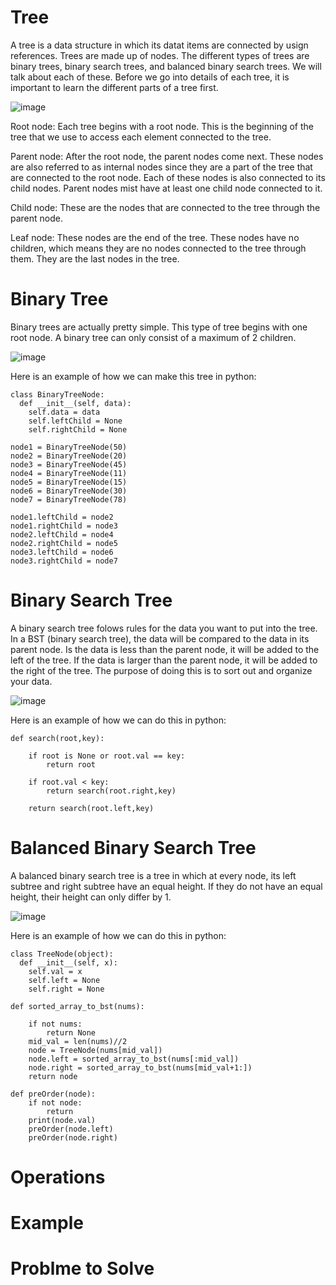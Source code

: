 # Tree
A tree is a data structure in which its datat items are connected by usign references.  Trees are made up of nodes.  The different types of trees are binary trees, binary search trees, and balanced binary search trees.  We will talk about each of these.  Before we go into details of each tree, it is important to learn the different parts of a tree first.

![image](https://user-images.githubusercontent.com/75501838/207478694-fcaf6923-09a6-47f9-b178-8fffb53d7801.png)

Root node: Each tree begins with a root node.  This is the beginning of the tree that we use to access each element connected to the tree.

Parent node: After the root node, the parent nodes come next.  These nodes are also referred to as internal nodes since they are a part of the tree that are connected to the root node.  Each of these nodes is also connected to its child nodes.  Parent nodes mist have at least one child node connected to it.

Child node: These are the nodes that are connected to the tree through the parent node.

Leaf node: These nodes are the end of the tree.  These nodes have no children, which means they are no nodes connected to the tree through them.  They are the last nodes in the tree.

# Binary Tree
Binary trees are actually pretty simple.  This type of tree begins with one root node.  A binary tree can only consist of a maximum of 2 children.

![image](https://user-images.githubusercontent.com/75501838/207478748-e38bcee4-dc33-4753-ae9a-fb9863aacaea.png)

Here is an example of how we can make this tree in python:

    class BinaryTreeNode:
      def __init__(self, data):
        self.data = data
        self.leftChild = None
        self.rightChild = None

    node1 = BinaryTreeNode(50)
    node2 = BinaryTreeNode(20)
    node3 = BinaryTreeNode(45)
    node4 = BinaryTreeNode(11)
    node5 = BinaryTreeNode(15)
    node6 = BinaryTreeNode(30)
    node7 = BinaryTreeNode(78)

    node1.leftChild = node2
    node1.rightChild = node3
    node2.leftChild = node4
    node2.rightChild = node5
    node3.leftChild = node6
    node3.rightChild = node7

# Binary Search Tree
A binary search tree folows rules for the data you want to put into the tree.  In a BST (binary search tree), the data will be compared to the data in its parent node.  Is the data is less than the parent node, it will be added to the left of the tree.  If the data is larger than the parent node, it will be added to the right of the tree.  The purpose of doing this is to sort out and organize your data.

![image](https://user-images.githubusercontent.com/75501838/207479787-e5bf62c8-a030-4817-ac64-bde6a9274762.png)

Here is an example of how we can do this in python:

    def search(root,key):
     
        if root is None or root.val == key:
            return root

        if root.val < key:
            return search(root.right,key)
   
        return search(root.left,key)

# Balanced Binary Search Tree
A balanced binary search tree is a tree in which at every node, its left subtree and right subtree have an equal height.  If they do not have an equal height, their height can only differ by 1.

![image](https://user-images.githubusercontent.com/75501838/207480479-1480417a-3569-4f19-bde9-ac4d436bdff2.png)

Here is an example of how we can do this in python:

    class TreeNode(object):
      def __init__(self, x):
        self.val = x
        self.left = None
        self.right = None

    def sorted_array_to_bst(nums):
    
        if not nums:
            return None
        mid_val = len(nums)//2
        node = TreeNode(nums[mid_val])
        node.left = sorted_array_to_bst(nums[:mid_val])
        node.right = sorted_array_to_bst(nums[mid_val+1:])
        return node

    def preOrder(node): 
        if not node: 
            return      
        print(node.val)
        preOrder(node.left) 
        preOrder(node.right) 

# Operations

# Example

# Problme to Solve
